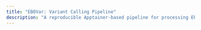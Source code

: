 ```yaml
---
title: "EBOVar: Variant Calling Pipeline"
description: "A reproducible Apptainer-based pipeline for processing Ebola Virus Illumina sequencing data"
---
```

